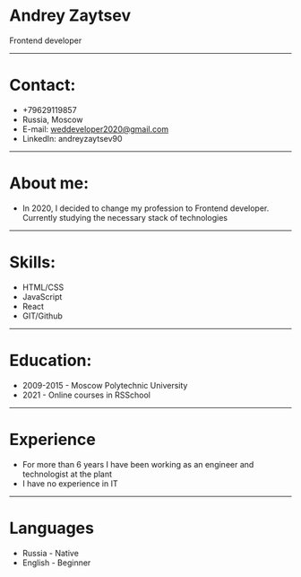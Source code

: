 # Andrey Zaytsev

Frontend developer

---

# Contact:

- +79629119857
- Russia, Moscow
- E-mail: weddeveloper2020@gmail.com
- LinkedIn: andreyzaytsev90

---

# About me:

- In 2020, I decided to change my profession to Frontend developer. Currently studying the necessary stack of technologies

---

# Skills:

- HTML/CSS
- JavaScript
- React
- GIT/Github

---

# Education:

- 2009-2015 - Moscow Polytechnic University
- 2021 - Online courses in RSSchool

---

# Experience

- For more than 6 years I have been working as an engineer and technologist at the plant
- I have no experience in IT

---

# Languages

- Russia - Native
- English - Beginner
